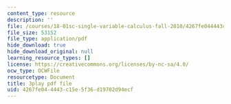 ```yaml
---
content_type: resource
description: ''
file: /courses/18-01sc-single-variable-calculus-fall-2010/4267fe044443c15e5f36d19702d94ecf_KhwQKE_tld0.pdf
file_size: 53152
file_type: application/pdf
hide_download: true
hide_download_original: null
learning_resource_types: []
license: https://creativecommons.org/licenses/by-nc-sa/4.0/
ocw_type: OCWFile
resourcetype: Document
title: 3play pdf file
uid: 4267fe04-4443-c15e-5f36-d19702d94ecf
---
```

